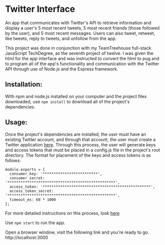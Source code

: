 # Twitter Interface

An app that communicates with Twitter's API to retrieve information and display a user's 5 most recent tweets, 5 most recent friends (those followed by the user), and 5 most recent messages. Users can also tweet, retweet, like tweets, reply to tweets, and unfollow from the app.

This project was done in conjunction with my TeamTreehouse full-stack JavaScript TechDegree, as the seventh project of twelve. I was given the html for the app interface and was instructed to convert the html to pug and to program all of the app's functionality and communication with the Twitter API through use of Node.js and the Express framework.

## Installation:

With npm and node.js installed on your computer and the project files downloaded, use `npm install` to download all of the project's dependencies.

## Usage:

Once the project's dependencies are installed, the user must have an existing Twitter account, and through that account, the user must create a Twitter application [here](https://apps.twitter.com). Through this process, the user will generate keys and access tokens that must be placed in a config.js file in the project's root directory. The format for placement of the keys and access tokens is as follows:

```
module.exports = {
  consumer_key: '*************************',
  consumer_secret: '*************************************************',
  access_token: '*************************************************',
  access_token_secret: '*************************************************',
  timeout_ms: 60 * 1000
};
```

For more detailed instructions on this process, look [here](http://iag.me/socialmedia/how-to-create-a-twitter-app-in-8-easy-steps/)

Use `npm start` to run the app.

Open a browser window, visit the following link and you're ready to go.
http://localhost:3000
